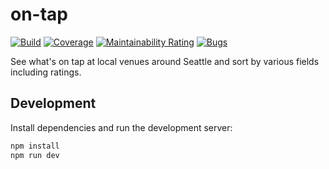 # on-tap

[![Build](https://github.com/kylekarpack/on-tap/actions/workflows/test.yml/badge.svg)](https://github.com/kylekarpack/on-tap/actions/workflows/test.yml) [![Coverage](https://sonarcloud.io/api/project_badges/measure?project=kylekarpack_on-tap&metric=coverage)](https://sonarcloud.io/dashboard?id=kylekarpack_on-tap)
 [![Maintainability Rating](https://sonarcloud.io/api/project_badges/measure?project=kylekarpack_on-tap&metric=sqale_rating)](https://sonarcloud.io/dashboard?id=kylekarpack_on-tap) [![Bugs](https://sonarcloud.io/api/project_badges/measure?project=kylekarpack_on-tap&metric=bugs)](https://sonarcloud.io/dashboard?id=kylekarpack_on-tap)

See what's on tap at local venues around Seattle and sort by various fields including ratings.

## Development

Install dependencies and run the development server:

```bash
npm install
npm run dev
```

